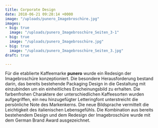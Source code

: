 ```yaml
---
title: Corporate Design
date: 2018-06-21 09:28:14 +0000
image: "/uploads/punero_Imagebroschüre.jpg"
images:
- big: true
  image: "/uploads/punero_Imagebroschüre_Seiten_3-1"
- big: true
  image: "/uploads/punero_Imagebroschüre.jpg"
- big: true
  image: "/uploads/punero_Imagebroschüre_Seiten_3.jpg"
draft: true

---
```

Für die etablierte Kaffeemarke **punero** wurde ein Redesign der Imagebroschüre konzeptioniert. Die besondere Herausforderung bestand darin, das bereits bestehende Packaging Design in die Gestaltung mit einzubinden um ein einheitliches Erscheinungsbild zu erhalten. Die farbenfrohen Charaktere der unterschiedlichen Kaffeesorten wurden aufgegriffen, ein neu hinzugefügter Letteringfont unterstreicht die persönliche Note des Markenkerns. Die neue Bildsprache vermittelt die Leichtigkeit des italienischen Lebensgefühls. Die Kombination aus bereits bestehendem Design und dem Redesign der Imagebroschüre wurde mit dem German Brand Award ausgezeichnet. 